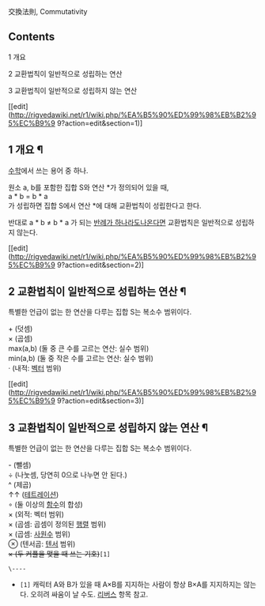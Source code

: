 交換法則, Commutativity  

## Contents

    

1 개요

2 교환법칙이 일반적으로 성립하는 연산

3 교환법칙이 일반적으로 성립하지 않는 연산

[[edit](http://rigvedawiki.net/r1/wiki.php/%EA%B5%90%ED%99%98%EB%B2%95%EC%B9%9
9?action=edit&section=1)]

## 1 개요 ¶

[수학](%EC%88%98%ED%95%99.md)에서 쓰는 용어 중 하나.

  

원소 a, b를 포함한 집합 S와 연산 *가 정의되어 있을 때,  
a * b = b * a  
가 성립하면 집합 S에서 연산 *에 대해 교환법칙이 성립한다고 한다.

  

반대로 a * b ≠ b * a 가 되는 [반례가 하나라도나온다면](%ED%9D%91%EC%A1%B0%20%EC%9D%B4%EB%A1%A0.md) 교환법칙은 일반적으로 성립하지 않는다.

[[edit](http://rigvedawiki.net/r1/wiki.php/%EA%B5%90%ED%99%98%EB%B2%95%EC%B9%9
9?action=edit&section=2)]

## 2 교환법칙이 일반적으로 성립하는 연산 ¶

특별한 언급이 없는 한 연산을 다루는 집합 S는 복소수 범위이다.

  

\+ (덧셈)  
× (곱셈)  
max(a,b) (둘 중 큰 수를 고르는 연산: 실수 범위)  
min(a,b) (둘 중 작은 수를 고르는 연산: 실수 범위)  
· (내적: [벡터](%EB%B2%A1%ED%84%B0.md) 범위)

[[edit](http://rigvedawiki.net/r1/wiki.php/%EA%B5%90%ED%99%98%EB%B2%95%EC%B9%9
9?action=edit&section=3)]

## 3 교환법칙이 일반적으로 성립하지 않는 연산 ¶

특별한 언급이 없는 한 연산을 다루는 집합 S는 복소수 범위이다.

  

\- (뺄셈)  
÷ (나눗셈, 당연히 0으로 나누면 안 된다.)  
^ (제곱)  
↑↑ ([테트레이션](%ED%85%8C%ED%8A%B8%EB%A0%88%EC%9D%B4%EC%85%98.md))  
∘ (둘 이상의 [함수](%ED%95%A8%EC%88%98.md)의 합성)  
× (외적: 벡터 범위)  
× (곱셈: 곱셈이 정의된 [행렬](%ED%96%89%EB%A0%AC.md) 범위)  
× (곱셈: [사원수](%EC%82%AC%EC%9B%90%EC%88%98.md) 범위)  
⊗ (텐서곱: [텐서](%ED%85%90%EC%84%9C.md) 범위)  
<del>× (두 커플을 맺을 때 쓰는 기호)</del>`[1]`

`\----`

  * `[1]` 캐릭터 A와 B가 있을 때 A×B를 지지하는 사람이 항상 B×A를 지지하지는 않는다. 오히려 싸움이 날 수도. [리버스](%EB%A6%AC%EB%B2%84%EC%8A%A4.md) 항목 참고.

